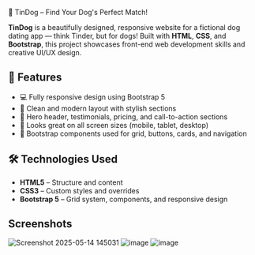 🐶 TinDog – Find Your Dog's Perfect Match!

**TinDog** is a beautifully designed, responsive website for a fictional dog dating app — think Tinder, but for dogs! Built with **HTML**, **CSS**, and **Bootstrap**, this project showcases front-end web development skills and creative UI/UX design.

## 🌟 Features

- 💻 Fully responsive design using Bootstrap 5
- 🎨 Clean and modern layout with stylish sections
- 🐾 Hero header, testimonials, pricing, and call-to-action sections
- 📱 Looks great on all screen sizes (mobile, tablet, desktop)
- 🔗 Bootstrap components used for grid, buttons, cards, and navigation

## 🛠️ Technologies Used

- **HTML5** – Structure and content
- **CSS3** – Custom styles and overrides
- **Bootstrap 5** – Grid system, components, and responsive design

## Screenshots

![Screenshot 2025-05-14 145031](https://github.com/user-attachments/assets/011af740-335f-44b6-9b8e-41af7134a3c7)
![image](https://github.com/user-attachments/assets/c316284a-be3f-4a58-970f-b4e501d8b71e)
![image](https://github.com/user-attachments/assets/ad0da789-c7dc-42fc-b1bb-92f841484682)

